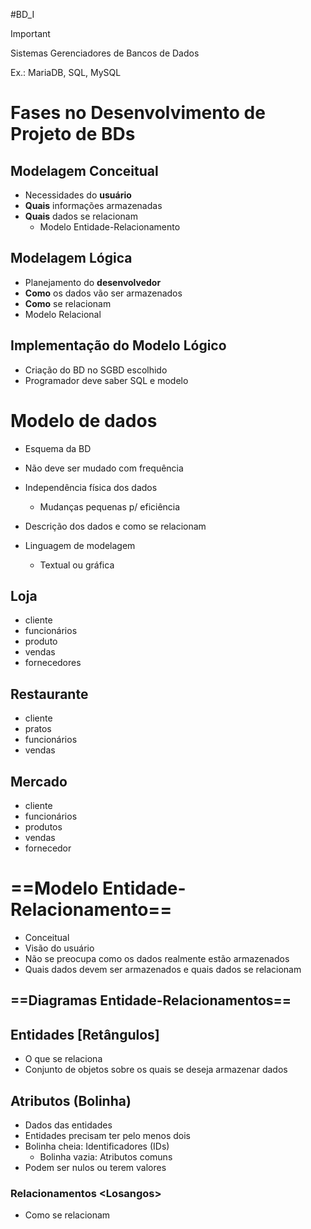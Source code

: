 #BD_I 

> [!important]  
> Sistemas Gerenciadores de Bancos de Dados  

Ex.: MariaDB, SQL, MySQL
# Fases no Desenvolvimento de Projeto de BDs

## Modelagem Conceitual
- Necessidades do **usuário**
- **Quais** informações armazenadas
- **Quais** dados se relacionam
    - Modelo Entidade-Relacionamento

## Modelagem Lógica
- Planejamento do **desenvolvedor**
- **Como** os dados vão ser armazenados
- **Como** se relacionam
- Modelo Relacional
## Implementação do Modelo Lógico
- Criação do BD no SGBD escolhido
- Programador deve saber SQL e modelo

# Modelo de dados
- Esquema da BD
- Não deve ser mudado com frequência
- Independência física dos dados
    - Mudanças pequenas p/ eficiência

- Descrição dos dados e como se relacionam
- Linguagem de modelagem
    - Textual ou gráfica
## Loja
- cliente
- funcionários
- produto
- vendas
- fornecedores
## Restaurante
- cliente
- pratos
- funcionários
- vendas
## Mercado
- cliente
- funcionários
- produtos
- vendas
- fornecedor

# ==Modelo Entidade-Relacionamento==
- Conceitual
- Visão do usuário
- Não se preocupa como os dados realmente estão armazenados
- Quais dados devem ser armazenados e quais dados se relacionam

## ==Diagramas Entidade-Relacionamentos==
## Entidades \[Retângulos\]
- O que se relaciona
- Conjunto de objetos sobre os quais se deseja armazenar dados
## Atributos (Bolinha)
- Dados das entidades
- Entidades precisam ter pelo menos dois
- Bolinha cheia: Identificadores (IDs)
    - Bolinha vazia: Atributos comuns
- Podem ser nulos ou terem valores
### Relacionamentos \<Losangos>
- Como se relacionam